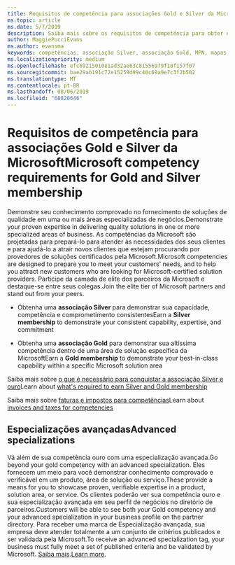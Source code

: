 ```yaml
---
title: Requisitos de competência para associações Gold e Silver da Microsoft | Partner Center
ms.topic: article
ms.date: 5/7/2019
description: Saiba mais sobre os requisitos de competência para obter níveis de associação Gold e Silver.
author: MaggiePucciEvans
ms.author: evansma
keywords: competências, associação Silver, associação Gold, MPN, mapas, proficiência, Microsoft Partner Network, associação de rede, especializações avançadas
ms.localizationpriority: medium
ms.openlocfilehash: efc69215010e1ad32ae63c81556979f18f157f07
ms.sourcegitcommit: bae29ab191c72e15259d99c40c69a9e7c3f2b502
ms.translationtype: MT
ms.contentlocale: pt-BR
ms.lasthandoff: 08/06/2019
ms.locfileid: "68820646"
---
```

# <a name="microsoft-competency-requirements-for-gold-and-silver-membership"></a><span data-ttu-id="d3a65-104">Requisitos de competência para associações Gold e Silver da Microsoft</span><span class="sxs-lookup"><span data-stu-id="d3a65-104">Microsoft competency requirements for Gold and Silver membership</span></span>


<span data-ttu-id="d3a65-105">Demonstre seu conhecimento comprovado no fornecimento de soluções de qualidade em uma ou mais áreas especializadas de negócios.</span><span class="sxs-lookup"><span data-stu-id="d3a65-105">Demonstrate your proven expertise in delivering quality solutions in one or more specialized areas of business.</span></span> <span data-ttu-id="d3a65-106">As competências da Microsoft são projetadas para prepará-lo para atender às necessidades dos seus clientes e para ajudá-lo a atrair novos clientes que estejam procurando por provedores de soluções certificados pela Microsoft.</span><span class="sxs-lookup"><span data-stu-id="d3a65-106">Microsoft competencies are designed to prepare you to meet your customers’ needs, and to help you attract new customers who are looking for Microsoft-certified solution providers.</span></span> <span data-ttu-id="d3a65-107">Participe da camada de elite dos parceiros da Microsoft e destaque-se entre seus colegas.</span><span class="sxs-lookup"><span data-stu-id="d3a65-107">Join the elite tier of Microsoft partners and stand out from your peers.</span></span>

- <span data-ttu-id="d3a65-108">Obtenha uma **associação Silver** para demonstrar sua capacidade, competência e comprometimento consistentes</span><span class="sxs-lookup"><span data-stu-id="d3a65-108">Earn a **Silver membership** to demonstrate your consistent capability, expertise, and commitment</span></span>

- <span data-ttu-id="d3a65-109">Obtenha uma **associação Gold** para demonstrar sua altíssima competência dentro de uma área de solução específica da Microsoft</span><span class="sxs-lookup"><span data-stu-id="d3a65-109">Earn a **Gold membership** to demonstrate your best-in-class capability within a specific Microsoft solution area</span></span>

<span data-ttu-id="d3a65-110">Saiba mais sobre [o que é necessário para conquistar a associação Silver e ouro](https://partner.microsoft.com/membership/competencies)</span><span class="sxs-lookup"><span data-stu-id="d3a65-110">Learn about [what's required to earn Silver and Gold membership](https://partner.microsoft.com/membership/competencies)</span></span>

<span data-ttu-id="d3a65-111">Saiba mais sobre [faturas e impostos para competências](mpn-view-print-maps-invoice.md)</span><span class="sxs-lookup"><span data-stu-id="d3a65-111">Learn about [invoices and taxes for competencies](mpn-view-print-maps-invoice.md)</span></span>

## <a name="advanced-specializations"></a><span data-ttu-id="d3a65-112">Especializações avançadas</span><span class="sxs-lookup"><span data-stu-id="d3a65-112">Advanced specializations</span></span>

<span data-ttu-id="d3a65-113">Vá além de sua competência ouro com uma especialização avançada.</span><span class="sxs-lookup"><span data-stu-id="d3a65-113">Go beyond your gold competency with an advanced specialization.</span></span> <span data-ttu-id="d3a65-114">Eles fornecem um meio para você demonstrar conhecimento comprovado e verificável em um produto, área de solução ou serviço.</span><span class="sxs-lookup"><span data-stu-id="d3a65-114">These provide a means for you to showcase proven, verifiable expertise in a product, solution area, or service.</span></span> <span data-ttu-id="d3a65-115">Os clientes poderão ver sua competência ouro e sua especialização avançada em seu perfil de negócios no diretório de parceiros.</span><span class="sxs-lookup"><span data-stu-id="d3a65-115">Customers will be able to see both your Gold competency and your advanced specialization in your business profile on the partner directory.</span></span> <span data-ttu-id="d3a65-116">Para receber uma marca de Especialização avançada, sua empresa deve atender totalmente a um conjunto de critérios publicados e ser validada pela Microsoft.</span><span class="sxs-lookup"><span data-stu-id="d3a65-116">To receive an advanced specialization tag, your business must fully meet a set of published criteria and be validated by Microsoft.</span></span> <span data-ttu-id="d3a65-117">[Saiba mais](https://partner.microsoft.com/membership/competencies#tab-content-2).</span><span class="sxs-lookup"><span data-stu-id="d3a65-117">[Learn more](https://partner.microsoft.com/membership/competencies#tab-content-2).</span></span> 